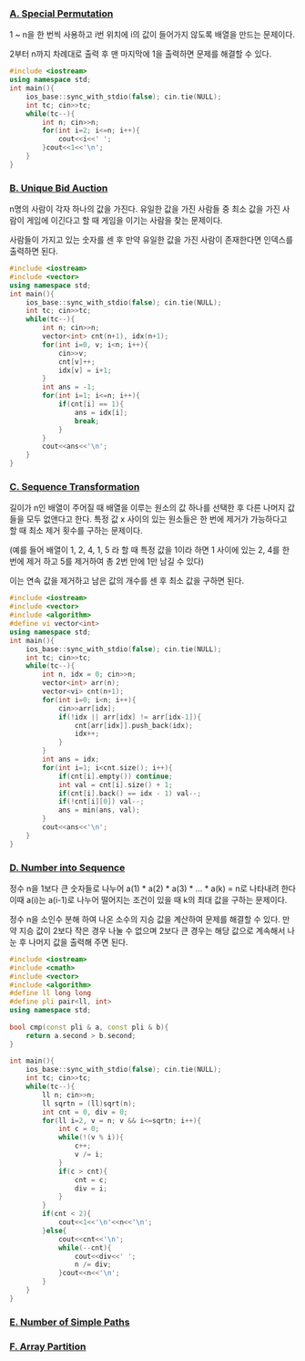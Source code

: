 ### [A. Special Permutation](https://codeforces.com/contest/1454/problem/A)

1 ~ n을 한 번씩 사용하고 i번 위치에 i의 값이 들어가지 않도록 배열을 만드는 문제이다. 

2부터 n까지 차례대로 출력 후 맨 마지막에 1을 출력하면 문제를 해결할 수 있다.

```cpp
#include <iostream>
using namespace std;
int main(){
    ios_base::sync_with_stdio(false); cin.tie(NULL);
    int tc; cin>>tc;
    while(tc--){
        int n; cin>>n;
        for(int i=2; i<=n; i++){
            cout<<i<<' ';
        }cout<<1<<'\n';
    }
}
```

### [B. Unique Bid Auction](https://codeforces.com/contest/1454/problem/B)

n명의 사람이 각자 하나의 값을 가진다. 유일한 값을 가진 사람들 중 최소 값을 가진 사람이 게임에 이긴다고 할 때 게임을 이기는 사람을 찾는 문제이다.

사람들이 가지고 있는 숫자를 센 후 만약 유일한 값을 가진 사람이 존재한다면 인덱스를 출력하면 된다.

```cpp
#include <iostream>
#include <vector>
using namespace std;
int main(){
    ios_base::sync_with_stdio(false); cin.tie(NULL);
    int tc; cin>>tc;
    while(tc--){
        int n; cin>>n;
        vector<int> cnt(n+1), idx(n+1);
        for(int i=0, v; i<n; i++){
            cin>>v;
            cnt[v]++;
            idx[v] = i+1;
        }
        int ans = -1;
        for(int i=1; i<=n; i++){
            if(cnt[i] == 1){
                ans = idx[i];
                break;
            }
        }
        cout<<ans<<'\n';
    }
}
```

### [C. Sequence Transformation](https://codeforces.com/contest/1454/problem/C)

길이가 n인 배열이 주어질 때 배열을 이루는 원소의 값 하나를 선택한 후 다른 나머지 값들을 모두 없앤다고 한다. 특정 값 x 사이의 있는 원소들은 한 번에 제거가 가능하다고 할 때 최소 제거 횟수를 구하는 문제이다.

(예를 들어 배열이 1, 2, 4, 1, 5 라 할 때 특정 값을 1이라 하면 1 사이에 있는 2, 4를 한 번에 제거 하고 5를 제거하여 총 2번 만에 1만 남길 수 있다)

이는 연속 값을 제거하고 남은 값의 개수를 센 후 최소 값을 구하면 된다.

```cpp
#include <iostream>
#include <vector>
#include <algorithm>
#define vi vector<int>
using namespace std;
int main(){
    ios_base::sync_with_stdio(false); cin.tie(NULL);
    int tc; cin>>tc;
    while(tc--){
        int n, idx = 0; cin>>n;
        vector<int> arr(n);
        vector<vi> cnt(n+1);
        for(int i=0; i<n; i++){
            cin>>arr[idx];
            if(!idx || arr[idx] != arr[idx-1]){
                cnt[arr[idx]].push_back(idx);
                idx++;
            }
        }
        int ans = idx;
        for(int i=1; i<cnt.size(); i++){
            if(cnt[i].empty()) continue;
            int val = cnt[i].size() + 1;
            if(cnt[i].back() == idx - 1) val--;
            if(!cnt[i][0]) val--;
            ans = min(ans, val);
        }
        cout<<ans<<'\n';
    }
}
```

### [D. Number into Sequence](https://codeforces.com/contest/1454/problem/D)

정수 n을 1보다 큰 숫자들로 나누어 a(1) * a(2) * a(3) * ... * a(k) = n로 나타내려 한다 이때 a(i)는 a(i-1)로 나누어 떨어지는 조건이 있을 때 k의 최대 값을 구하는 문제이다.

정수 n을 소인수 분해 하여 나온 소수의 지승 값을 계산하여 문제를 해결할 수 있다. 만약 지승 값이 2보다 작은 경우 나눌 수 없으며 2보다 큰 경우는 해당 값으로 계속해서 나눈 후 나머지 값을 출력해 주면 된다.

```cpp
#include <iostream>
#include <cmath>
#include <vector>
#include <algorithm>
#define ll long long
#define pli pair<ll, int>
using namespace std;
 
bool cmp(const pli & a, const pli & b){
    return a.second > b.second;
}
 
int main(){
    ios_base::sync_with_stdio(false); cin.tie(NULL);
    int tc; cin>>tc;
    while(tc--){
        ll n; cin>>n;
        ll sqrtn = (ll)sqrt(n);
        int cnt = 0, div = 0;
        for(ll i=2, v = n; v && i<=sqrtn; i++){
            int c = 0;
            while(!(v % i)){
                c++;
                v /= i;
            }
            if(c > cnt){
                cnt = c;
                div = i;
            }
        }
        if(cnt < 2){
            cout<<1<<'\n'<<n<<'\n';
        }else{
            cout<<cnt<<'\n';
            while(--cnt){
                cout<<div<<' ';
                n /= div;
            }cout<<n<<'\n';
        }
    }
}
```

### [E. Number of Simple Paths](https://codeforces.com/contest/1454/problem/E)

### [F. Array Partition](https://codeforces.com/contest/1454/problem/F)